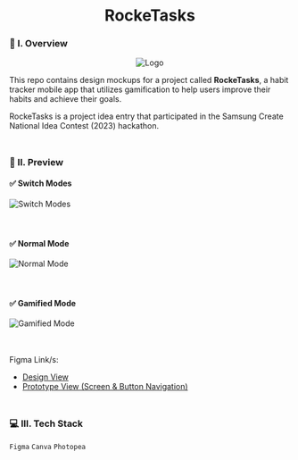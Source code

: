 <div align="center">
  <h1>RockeTasks</h1>
</div>

### 🧐 I. Overview
<div align="center">
  <img src="https://github.com/m3mentomor1/RockeTasks-Design/assets/95956735/f95be5d6-2083-4b35-ac72-99ac84830f67" alt="Logo">
</div>

This repo contains design mockups for a project called **RockeTasks**, a habit tracker mobile app that utilizes gamification to help users improve their habits and achieve their goals. 

RockeTasks is a project idea entry that participated in the Samsung Create National Idea Contest (2023) hackathon.
<br><br>
##

### 👀 II. Preview

#### ✅ Switch Modes

![Switch Modes](https://github.com/m3mentomor1/RockeTasks-Design/assets/95956735/dc625ef0-2769-4974-a13c-ac73c556e9c7)
<br><br><br>

#### ✅ Normal Mode

![Normal Mode](https://github.com/m3mentomor1/RockeTasks-Design/assets/95956735/3e5ff691-652a-4bd7-a2dc-e103f1215891)
<br><br><br>

#### ✅ Gamified Mode

![Gamified Mode](https://github.com/m3mentomor1/RockeTasks-Design/assets/95956735/ccea74f9-a55f-4d30-9a23-4b0d578010e5)
<br><br><br>

Figma Link/s: 
- [Design View](https://www.figma.com/design/kNiSeQQi3xzNm5Iro6YTsN/RockeTasks?node-id=0-1&t=6WJVM7vvCEslKSF5-1)
- [Prototype View (Screen & Button Navigation)](https://www.figma.com/proto/kNiSeQQi3xzNm5Iro6YTsN/RockeTasks?node-id=13-4&t=8S1S7xFd0fH7bS0V-1&scaling=scale-down&content-scaling=fixed&page-id=0%3A1&starting-point-node-id=13%3A4)
<br><br>
##

### 💻 III. Tech Stack

``Figma`` ``Canva`` ``Photopea``
